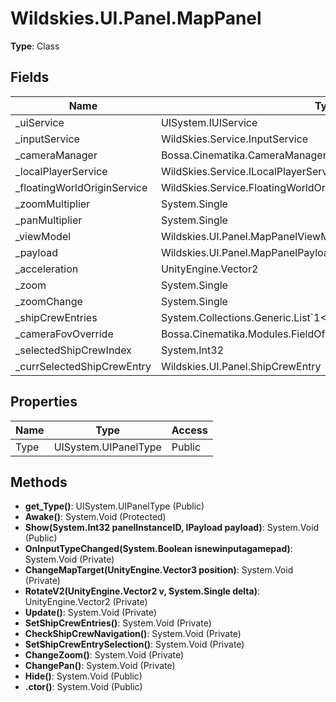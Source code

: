 ﻿# Wildskies.UI.Panel.MapPanel

**Type**: Class

## Fields

| Name | Type | Access |
|------|------|--------|
| _uiService | UISystem.IUIService | Private |
| _inputService | WildSkies.Service.InputService | Private |
| _cameraManager | Bossa.Cinematika.CameraManager | Private |
| _localPlayerService | WildSkies.Service.ILocalPlayerService | Private |
| _floatingWorldOriginService | WildSkies.Service.FloatingWorldOriginService | Private |
| _zoomMultiplier | System.Single | Private |
| _panMultiplier | System.Single | Private |
| _viewModel | Wildskies.UI.Panel.MapPanelViewModel | Private |
| _payload | Wildskies.UI.Panel.MapPanelPayload | Private |
| _acceleration | UnityEngine.Vector2 | Private |
| _zoom | System.Single | Private |
| _zoomChange | System.Single | Private |
| _shipCrewEntries | System.Collections.Generic.List`1<Wildskies.UI.Panel.ShipCrewEntry> | Private |
| _cameraFovOverride | Bossa.Cinematika.Modules.FieldOfViewControl/FieldOfViewModifier | Private |
| _selectedShipCrewIndex | System.Int32 | Private |
| _currSelectedShipCrewEntry | Wildskies.UI.Panel.ShipCrewEntry | Private |

## Properties

| Name | Type | Access |
|------|------|--------|
| Type | UISystem.UIPanelType | Public |

## Methods

- **get_Type()**: UISystem.UIPanelType (Public)
- **Awake()**: System.Void (Protected)
- **Show(System.Int32 panelInstanceID, IPayload payload)**: System.Void (Public)
- **OnInputTypeChanged(System.Boolean isnewinputagamepad)**: System.Void (Private)
- **ChangeMapTarget(UnityEngine.Vector3 position)**: System.Void (Private)
- **RotateV2(UnityEngine.Vector2 v, System.Single delta)**: UnityEngine.Vector2 (Private)
- **Update()**: System.Void (Private)
- **SetShipCrewEntries()**: System.Void (Private)
- **CheckShipCrewNavigation()**: System.Void (Private)
- **SetShipCrewEntrySelection()**: System.Void (Private)
- **ChangeZoom()**: System.Void (Private)
- **ChangePan()**: System.Void (Private)
- **Hide()**: System.Void (Public)
- **.ctor()**: System.Void (Public)

